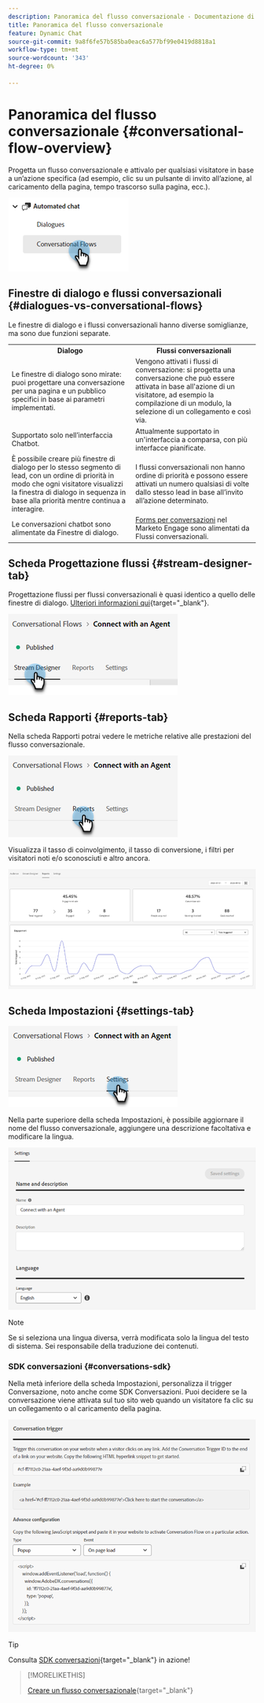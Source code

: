 ```yaml
---
description: Panoramica del flusso conversazionale - Documentazione di Marketo - Documentazione di prodotto
title: Panoramica del flusso conversazionale
feature: Dynamic Chat
source-git-commit: 9a8f6fe57b585ba0eac6a577bf99e0419d8818a1
workflow-type: tm+mt
source-wordcount: '343'
ht-degree: 0%

---
```


# Panoramica del flusso conversazionale {#conversational-flow-overview}

Progetta un flusso conversazionale e attivalo per qualsiasi visitatore in base a un’azione specifica (ad esempio, clic su un pulsante di invito all’azione, al caricamento della pagina, tempo trascorso sulla pagina, ecc.).

![](assets/conversational-flow-overview-1.png)

## Finestre di dialogo e flussi conversazionali {#dialogues-vs-conversational-flows}

Le finestre di dialogo e i flussi conversazionali hanno diverse somiglianze, ma sono due funzioni separate.

<table> 
 <tbody> 
  <tr> 
   <th style="width:50%">Dialogo</th> 
   <th style="width:50%">Flussi conversazionali</th>
  </tr> 
  <tr> 
   <td>Le finestre di dialogo sono mirate: puoi progettare una conversazione per una pagina e un pubblico specifici in base ai parametri implementati.</td> 
   <td>Vengono attivati i flussi di conversazione: si progetta una conversazione che può essere attivata in base all'azione di un visitatore, ad esempio la compilazione di un modulo, la selezione di un collegamento e così via.</td>
  </tr>
   <tr> 
   <td>Supportato solo nell’interfaccia Chatbot.</td> 
   <td>Attualmente supportato in un'interfaccia a comparsa, con più interfacce pianificate.</td>
  </tr>
  </tr>
   <tr> 
   <td>È possibile creare più finestre di dialogo per lo stesso segmento di lead, con un ordine di priorità in modo che ogni visitatore visualizzi la finestra di dialogo in sequenza in base alla priorità mentre continua a interagire.</td> 
   <td>I flussi conversazionali non hanno ordine di priorità e possono essere attivati un numero qualsiasi di volte dallo stesso lead in base all’invito all’azione determinato.</td>
  </tr>
  <tr>
   <td>Le conversazioni chatbot sono alimentate da Finestre di dialogo.</td>
   <td><a href="/help/marketo/product-docs/demand-generation/dynamic-chat/automated-chat/conversational-flow-settings-for-marketo-engage-forms.md" target="_blank">Forms per conversazioni</a> nel Marketo Engage sono alimentati da Flussi conversazionali.</td>
  </tr>
 </tbody> 
</table>

## Scheda Progettazione flussi {#stream-designer-tab}

Progettazione flussi per flussi conversazionali è quasi identico a quello delle finestre di dialogo. [Ulteriori informazioni qui](/help/marketo/product-docs/demand-generation/dynamic-chat/automated-chat/stream-designer.md){target="_blank"}.

![](assets/conversational-flow-overview-2.png)

## Scheda Rapporti {#reports-tab}

Nella scheda Rapporti potrai vedere le metriche relative alle prestazioni del flusso conversazionale.

![](assets/conversational-flow-overview-3.png)

Visualizza il tasso di coinvolgimento, il tasso di conversione, i filtri per visitatori noti e/o sconosciuti e altro ancora.

![](assets/conversational-flow-overview-4.png)

## Scheda Impostazioni {#settings-tab}

![](assets/conversational-flow-overview-5.png)

Nella parte superiore della scheda Impostazioni, è possibile aggiornare il nome del flusso conversazionale, aggiungere una descrizione facoltativa e modificare la lingua.

![](assets/conversational-flow-overview-6.png)

>[!NOTE]
>
>Se si seleziona una lingua diversa, verrà modificata solo la lingua del testo di sistema. Sei responsabile della traduzione dei contenuti.

### SDK conversazioni {#conversations-sdk}

Nella metà inferiore della scheda Impostazioni, personalizza il trigger Conversazione, noto anche come SDK Conversazioni. Puoi decidere se la conversazione viene attivata sul tuo sito web quando un visitatore fa clic su un collegamento o al caricamento della pagina.

![](assets/conversational-flow-overview-7.png)

>[!TIP]
>
>Consulta [SDK conversazioni](https://experienceleague.adobe.com/tools/marketo-dynamic-chatbot/conversations-sdk/){target="_blank"} in azione!

>[!MORELIKETHIS]
>
>[Creare un flusso conversazionale](/help/marketo/product-docs/demand-generation/dynamic-chat/automated-chat/create-a-conversational-flow.md){target="_blank"}
